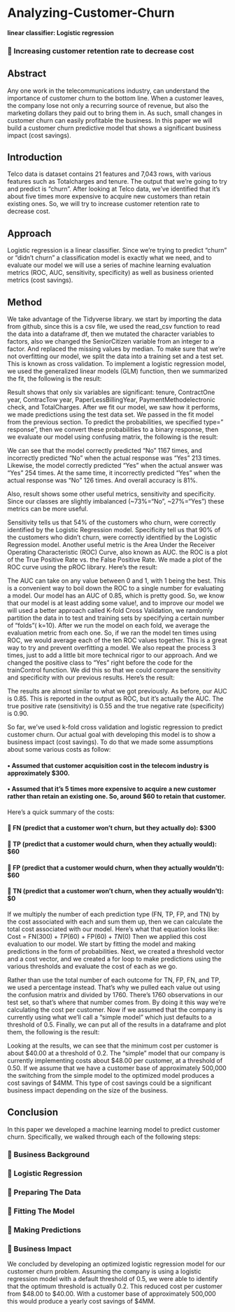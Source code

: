 # Analyzing-Customer-Churn

#### linear classifier: Logistic regression  
 

### 	Increasing customer retention rate to decrease cost

## Abstract

Any one work in the telecommunications industry, can understand the importance of customer churn to the bottom line. When a customer leaves, the company lose not only a recurring source of revenue, but also the marketing dollars they paid out to bring them in. As such, small changes in customer churn can easily profitable the business. In this paper we will build a customer churn predictive model that shows a significant business impact (cost savings).


## Introduction

Telco data is dataset contains 21 features and 7,043 rows, with various features such as Totalcharges and tenure. The output that we’re going to try and predict is “churn”.
After looking at Telco data, we’ve identified that it’s about five times more expensive to acquire new customers than retain existing ones. So, we will try to increase customer retention rate to decrease cost.


## Approach
Logistic regression is a linear classifier. Since we’re trying to predict “churn” or “didn’t churn” a classification model is exactly what we need, and to evaluate our model we will  use a series of machine learning evaluation metrics (ROC, AUC, sensitivity, specificity) as well as business oriented metrics (cost savings).



## Method

We take advantage of the Tidyverse library. we start by importing the data from github, since this is a csv file, we used the read_csv function to read the data into a dataframe df, then we mutated the character variables to factors, also we changed the SeniorCitizen variable from an integer to a factor. And replaced the missing values by median.
To make sure that we’re not overfitting our model, we split the data into a training set and a test set. This is known as cross validation.
To implement a logistic regression model, we used the generalized linear models (GLM) function, then we summarized the fit, the following is the result:

 
Result shows that only six variables are significant:  tenure, ContractOne year, ContracTow year, PaperLessBillingYear, PaymentMethodelectronic check, and TotalCharges.
After we fit our model, we saw how it performs, we made predictions using the test data set. We passed in the fit model from the previous section. To predict the probabilities, we specified type=” response”, then we convert these probabilities to a binary response, then we evaluate our model using confusing matrix, the following is the result:

 

We can see that the model correctly predicted “No” 1167 times, and incorrectly predicted “No” when the actual response was “Yes” 213 times.
Likewise, the model correctly predicted “Yes” when the actual answer was “Yes” 254 times. At the same time, it incorrectly predicted “Yes” when the actual response was “No” 126 times. And overall accuracy is 81%.

Also, result shows some other useful metrics, sensitivity and specificity. Since our classes are slightly imbalanced (~73%=“No”, ~27%=“Yes”) these metrics can be more useful.

Sensitivity tells us that 54% of the customers who churn, were correctly identified by the Logistic Regression model.
Specificity tell us that 90% of the customers who didn’t churn, were correctly identified by the Logistic Regression model. 
Another useful metric is the Area Under the Receiver Operating Characteristic (ROC) Curve, also known as AUC.
the ROC is a plot of the True Positive Rate vs. the False Positive Rate.
We made a plot of the ROC curve using the pROC library. Here’s the result:

 
The AUC can take on any value between 0 and 1, with 1 being the best. This is a convenient way to boil down the ROC to a single number for evaluating a model. Our model has an AUC of 0.85, which is pretty good. 
So, we know that our model is at least adding some value!, and to improve our model we will used a better approach called K-fold Cross Validation, we  randomly partition the data in to test and training sets by specifying a certain number of “folds”( k=10). 
After we run the model on each fold, we average the evaluation metric from each one. So, if we ran the model ten times using ROC, we would average each of the ten ROC values together. This is a great way to try and prevent overfitting a model.
We also repeat the process 3 times, just to add a little bit more technical rigor to our approach. And we changed the positive class to “Yes” right before the code for the trainControl function. We did this so that we could compare the sensitivity and specificity with our previous results. Here’s the result:

 


The results are almost similar to what we got previously. As before, our AUC is 0.85. This is reported in the output as ROC, but it’s actually the AUC.
The true positive rate (sensitivity) is 0.55 and the true negative rate (specificity) is 0.90.

So far, we’ve used k-fold cross validation and logistic regression to predict customer churn.
Our actual goal with developing this model is to show a business impact (cost savings).
To do that we made some assumptions about some various costs as follow:
#### •	Assumed that customer acquisition cost in the telecom industry is approximately $300. 
#### •	Assumed that it’s 5 times more expensive to acquire a new customer rather than retain an existing one. So, around $60 to retain that customer.


Here’s a quick summary of the costs:

#### 	FN (predict that a customer won’t churn, but they actually do): $300
#### 	TP (predict that a customer would churn, when they actually would): $60
#### 	FP (predict that a customer would churn, when they actually wouldn’t): $60
#### 	TN (predict that a customer won’t churn, when they actually wouldn’t): $0

If we multiply the number of each prediction type (FN, TP, FP, and TN) by the cost associated with each and sum them up, then we can calculate the total cost associated with our model. Here’s what that equation looks like:
Cost = FN($300) + TP($60) + FP($60) + TN($0)
Then we applied this cost evaluation to our model.
We start by fitting the model and making predictions in the form of probabilities. Next, we created a threshold vector and a cost vector, and we created a for loop to make predictions using the various thresholds and evaluate the cost of each as we go.

Rather than use the total number of each outcome for TN, FP, FN, and TP, we used a percentage instead. That’s why we pulled each value out using the confusion matrix and divided by 1760.
There’s 1760 observations in our test set, so that’s where that number comes from. By doing it this way we’re calculating the cost per customer.
Now if we assumed that the company is currently using what we’ll call a “simple model” which just defaults to a threshold of 0.5.
Finally, we can put all of the results in a dataframe and plot them, the following is the result:

 


Looking at the results, we can see that the minimum cost per customer is about $40.00 at a threshold of 0.2.
The “simple” model that our company is currently implementing costs about $48.00 per customer, at a threshold of 0.50.
If we assume that we have a customer base of approximately 500,000 the switching from the simple model to the optimized model produces a cost savings of $4MM.
This type of cost savings could be a significant business impact depending on the size of the business.


## Conclusion

In this paper we developed a machine learning model to predict customer churn.
Specifically, we walked through each of the following steps:

### 	Business Background
### 	Logistic Regression
### 	Preparing The Data
### 	Fitting The Model
### 	Making Predictions
### 	Business Impact


We concluded by developing an optimized logistic regression model for our customer churn problem.
Assuming the company is using a logistic regression model with a default threshold of 0.5, we were able to identify that the optimum threshold is actually 0.2.
This reduced cost per customer from $48.00 to $40.00. With a customer base of approximately 500,000 this would produce a yearly cost savings of $4MM.








